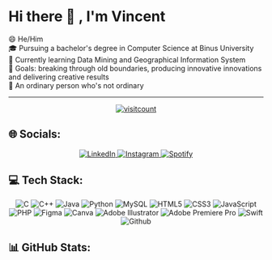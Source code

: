 # Hi there 👋 , I'm Vincent
😄 He/Him   
🎓 Pursuing a bachelor's degree in Computer Science at Binus University  
🌱 Currently learning Data Mining and Geographical Information System  
🚀 Goals: breaking through old boundaries, producing innovative innovations and delivering creative results  
🌟 An ordinary person who's not ordinary

***
<p align="center">
  <a href="https://visitcount.itsvg.in">
    <img src="https://visitcount.itsvg.in/api?id=vcsrng&icon=5&color=12" alt="visitcount">
  </a>
</p>

## 🌐 Socials:
<p align="center">
  <a href="https://linkedin.com/in/vincent-vincent-843224234">
    <img src="https://img.shields.io/badge/LinkedIn-0077B5?style=for-the-badge&logo=linkedin&logoColor=white" alt="LinkedIn">
  </a>
  <a href="https://instagram.com/vincentsaranang">
    <img src="https://img.shields.io/badge/Instagram-E4405F?style=for-the-badge&logo=instagram&logoColor=white" alt="Instagram">
  </a>
  <a href="https://open.spotify.com/user/vincentsaranang">
    <img src="https://img.shields.io/badge/Spotify-1ED760?&style=for-the-badge&logo=spotify&logoColor=white" alt="Spotify">
  </a>
</p>


## 💻 Tech Stack:
<p align="center">
  <img src="https://img.shields.io/badge/c-%2300599C.svg?style=for-the-badge&logo=c&logoColor=white" alt="C">
  <img src="https://img.shields.io/badge/c++-%2300599C.svg?style=for-the-badge&logo=c%2B%2B&logoColor=white" alt="C++">
  <img src="https://img.shields.io/badge/java-%23ED8B00.svg?style=for-the-badge&logo=openjdk&logoColor=white" alt="Java">
  <img src="https://img.shields.io/badge/python-3670A0?style=for-the-badge&logo=python&logoColor=ffdd54" alt="Python">
  <img src="https://img.shields.io/badge/mysql-%2300000f.svg?style=for-the-badge&logo=mysql&logoColor=white" alt="MySQL">
  <img src="https://img.shields.io/badge/html5-%23E34F26.svg?style=for-the-badge&logo=html5&logoColor=white" alt="HTML5">
  <img src="https://img.shields.io/badge/css3-%231572B6.svg?style=for-the-badge&logo=css3&logoColor=white" alt="CSS3">
  <img src="https://img.shields.io/badge/javascript-%23323330.svg?style=for-the-badge&logo=javascript&logoColor=%23F7DF1E" alt="JavaScript">
  <img src="https://img.shields.io/badge/php-%23777BB4.svg?style=for-the-badge&logo=php&logoColor=white" alt="PHP">
  <img src="https://img.shields.io/badge/figma-%23F24E1E.svg?style=for-the-badge&logo=figma&logoColor=white" alt="Figma">
  <img src="https://img.shields.io/badge/Canva-%2300C4CC.svg?style=for-the-badge&logo=Canva&logoColor=white" alt="Canva">
  <img src="https://img.shields.io/badge/adobe%20illustrator-%23FF9A00.svg?style=for-the-badge&logo=adobe%20illustrator&logoColor=white" alt="Adobe Illustrator">
  <img src="https://img.shields.io/badge/Adobe%20Premiere%20Pro-9999FF.svg?style=for-the-badge&logo=Adobe%20Premiere%20Pro&logoColor=white" alt="Adobe Premiere Pro">
  <img src="https://img.shields.io/badge/swift-F54A2A?style=for-the-badge&logo=swift&logoColor=white" alt="Swift">
  <img src="https://img.shields.io/badge/github-%23121011.svg?style=for-the-badge&logo=github&logoColor=white" alt="Github">
</p>


## 📊 GitHub Stats:
<p align="center">
  <a href="https://github.com/vcsrng">
    <img src="https://github-readme-stats.vercel.app/api/top-langs/?username=vcsrng&theme=swift&hide_border=true&include_all_commits=true&count_private=false&layout=compact" alt=""/>
  </a>
</p>
<p align="center">
  <a href="https://github.com/vcsrng">
    <img src="https://github-readme-stats.vercel.app/api?username=vcsrng&theme=swift&hide_border=true&include_all_commits=true&count_private=false" alt=""/>
  </a>
</p>
<p align="center">
  <a href="https://github.com/vcsrng">
    <img src="https://github-readme-streak-stats.herokuapp.com/?user=vcsrng&theme=swift&hide_border=true" alt=""/>
  </a>
</p>


